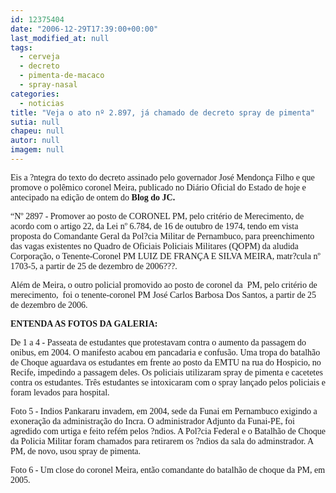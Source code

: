 ```yaml
---
id: 12375404
date: "2006-12-29T17:39:00+00:00"
last_modified_at: null
tags:
  - cerveja
  - decreto
  - pimenta-de-macaco
  - spray-nasal
categories:
  - noticias
title: "Veja o ato nº 2.897, já chamado de decreto spray de pimenta"
sutia: null
chapeu: null
autor: null
imagem: null
---
```

<p><P><FONT face=Verdana>Eis a ?ntegra do texto do decreto assinado pelo governador José Mendonça Filho e que promove o polêmico coronel Meira, publicado no Diário Oficial do Estado de hoje e antecipado na edição de ontem do <STRONG>Blog do JC.</STRONG></FONT></P></p>
<p><P><FONT face=Verdana>“Nº 2897 - Promover ao posto de CORONEL PM, pelo critério de Merecimento, de acordo com o artigo 22, da Lei nº 6.784, de 16 de outubro de 1974, tendo em vista proposta do Comandante Geral da Pol?cia Militar de Pernambuco, para preenchimento das vagas existentes no Quadro de Oficiais Policiais Militares (QOPM) da aludida Corporação, o Tenente-Coronel PM LUIZ DE FRANÇA E SILVA MEIRA, matr?cula nº 1703-5, a partir de 25 de dezembro de 2006???.</FONT></P></p>
<p><P><FONT face=Verdana>Além de Meira, o outro policial promovido ao posto de coronel da&nbsp; PM, pelo critério de merecimento,&nbsp; foi o tenente-coronel PM José Carlos Barbosa Dos Santos, a partir de 25 de dezembro de 2006.</FONT></P></p>
<p><P><FONT face=Verdana><STRONG>ENTENDA AS FOTOS DA GALERIA:</STRONG></FONT></P></p>
<p><P><FONT face=Verdana>De 1 a 4 - Passeata de estudantes que protestavam contra o aumento da passagem do onibus, em 2004. O manifesto acabou em pancadaria e confusão. Uma tropa do batalhão de Choque aguardava os estudantes em frente ao posto da EMTU na rua do Hospicio, no Recife, impedindo a passagem deles. Os policiais utilizaram spray de pimenta e cacetetes contra os estudantes. Três estudantes se intoxicaram com o spray lançado pelos policiais e foram levados para hospital.</FONT></P></p>
<p><P><FONT face=Verdana>Foto 5 - Indios Pankararu invadem, em 2004, sede da Funai em Pernambuco exigindo a exoneração da administração do Incra. O administrador Adjunto da Funai-PE, foi agredido com urtiga e feito refém pelos ?ndios. A Pol?cia Federal e o Batalhão de Choque da Policia Militar foram chamados para retirarem os ?ndios da sala do adminstrador. A PM, de novo, usou spray de pimenta.</FONT></P></p>
<p><P><FONT face=Verdana>Foto 6 - Um close do coronel Meira, então comandante do batalhão de choque da PM, em 2005.</FONT></P> </p>
